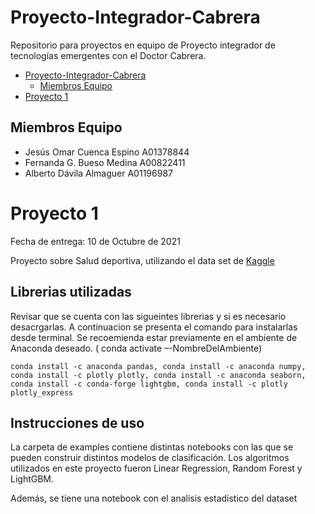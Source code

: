 # Proyecto-Integrador-Cabrera
Repositorio para proyectos en equipo de Proyecto integrador de tecnologías emergentes con el Doctor Cabrera.

- [Proyecto-Integrador-Cabrera](#proyecto-integrador-cabrera)
  - [Miembros Equipo](#miembros-equipo)
- [Proyecto 1](#proyecto-1)

## Miembros Equipo

- Jesús Omar Cuenca Espino A01378844
- Fernanda G. Bueso Medina A00822411
- Alberto Dávila Almaguer A01196987

# Proyecto 1

Fecha de entrega: 10 de Octubre de 2021

Proyecto sobre Salud deportiva, utilizando el data set de [Kaggle](https://www.kaggle.com/shashwatwork/injury-prediction-for-competitive-runners?select=day_approach_maskedID_timeseries.csv)

## Librerias utilizadas

Revisar que se cuenta con las sigueintes librerias y si es necesario desacrgarlas. A continuacion se presenta el comando para instalarlas desde terminal. Se recoemienda estar previamente en el ambiente de Anaconda deseado. ( conda activate –-NombreDelAmbiente)

`conda install -c anaconda pandas, conda install -c anaconda numpy, conda install -c plotly plotly, conda install -c anaconda seaborn, conda install -c conda-forge lightgbm, conda install -c plotly plotly_express ` 

## Instrucciones de uso 

La carpeta de examples contiene distintas notebooks con las que se pueden construir distintos modelos de clasificación. Los algoritmos utilizados en este proyecto fueron Linear Regression, Random Forest y LightGBM. 

Además, se tiene una notebook con el analisis estadistico del dataset
